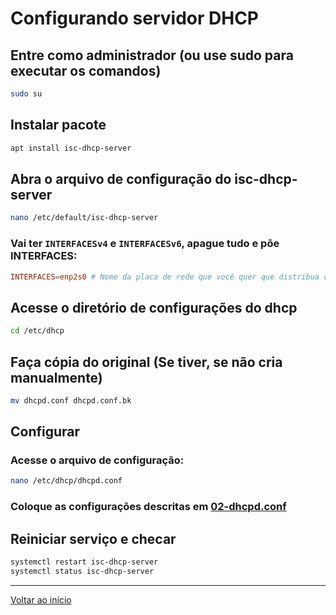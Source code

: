 # Configurando servidor DHCP

## Entre como administrador (ou use sudo para executar os comandos)

```bash
sudo su
```

## Instalar pacote

```bash
apt install isc-dhcp-server
```

## Abra o arquivo de configuração do isc-dhcp-server

```bash
nano /etc/default/isc-dhcp-server
```

### Vai ter `INTERFACESv4` e `INTERFACESv6`, apague tudo e põe INTERFACES:

```conf
INTERFACES=enp2s0 # Nome da placa de rede que você quer que distribua os endereços
```

## Acesse o diretório de configurações do dhcp

```bash
cd /etc/dhcp
```

## Faça cópia do original (Se tiver, se não cria manualmente)

```bash
mv dhcpd.conf dhcpd.conf.bk
```

## Configurar

### Acesse o arquivo de configuração:

```bash
nano /etc/dhcp/dhcpd.conf
```

### Coloque as configurações descritas em [02-dhcpd.conf](02-dhcpd.conf)

## Reiniciar serviço e checar

```bash
systemctl restart isc-dhcp-server
systemctl status isc-dhcp-server
```

---

[Voltar ao início](/README.md)
